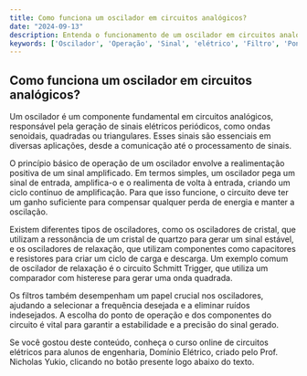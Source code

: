 ```yaml
---
title: Como funciona um oscilador em circuitos analógicos?
date: "2024-09-13"
description: Entenda o funcionamento de um oscilador em circuitos analógicos e sua importância na geração de sinais elétricos.
keywords: ['Oscilador', 'Operação', 'Sinal', 'elétrico', 'Filtro', 'Ponto', 'Schmitt']
---
```


## Como funciona um oscilador em circuitos analógicos?

Um oscilador é um componente fundamental em circuitos analógicos, responsável pela geração de sinais elétricos periódicos, como ondas senoidais, quadradas ou triangulares. Esses sinais são essenciais em diversas aplicações, desde a comunicação até o processamento de sinais.

O princípio básico de operação de um oscilador envolve a realimentação positiva de um sinal amplificado. Em termos simples, um oscilador pega um sinal de entrada, amplifica-o e o realimenta de volta à entrada, criando um ciclo contínuo de amplificação. Para que isso funcione, o circuito deve ter um ganho suficiente para compensar qualquer perda de energia e manter a oscilação.

Existem diferentes tipos de osciladores, como os osciladores de cristal, que utilizam a ressonância de um cristal de quartzo para gerar um sinal estável, e os osciladores de relaxação, que utilizam componentes como capacitores e resistores para criar um ciclo de carga e descarga. Um exemplo comum de oscilador de relaxação é o circuito Schmitt Trigger, que utiliza um comparador com histerese para gerar uma onda quadrada.

Os filtros também desempenham um papel crucial nos osciladores, ajudando a selecionar a frequência desejada e a eliminar ruídos indesejados. A escolha do ponto de operação e dos componentes do circuito é vital para garantir a estabilidade e a precisão do sinal gerado.

Se você gostou deste conteúdo, conheça o curso online de circuitos elétricos para alunos de engenharia, Domínio Elétrico, criado pelo Prof. Nicholas Yukio, clicando no botão presente logo abaixo do texto.